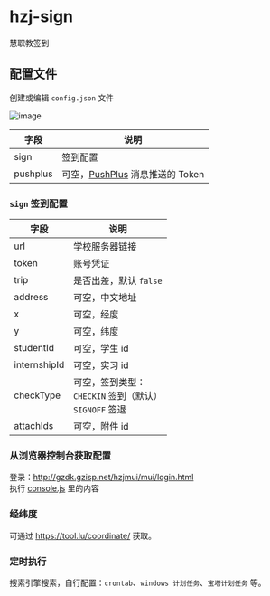 # hzj-sign

慧职教签到

## 配置文件

创建或编辑 `config.json` 文件

![image](https://user-images.githubusercontent.com/28248888/211381066-09ce1a18-fd69-4287-95cc-e3c11e6bedc5.png)

| 字段       | 说明                        |
|----------|---------------------------|
| sign     | 签到配置                      |
| pushplus | 可空，[PushPlus] 消息推送的 Token |

### `sign` 签到配置

| 字段           | 说明                                           |
|--------------|----------------------------------------------|
| url          | 学校服务器链接                                      |
| token        | 账号凭证                                         |
| trip         | 是否出差，默认 `false`                              |
| address      | 可空，中文地址                                      |
| x            | 可空，经度                                        |
| y            | 可空，纬度                                        |
| studentId    | 可空，学生 id                                     |
| internshipId | 可空，实习 id                                     |
| checkType    | 可空，签到类型：<br>`CHECKIN` 签到（默认）<br>`SIGNOFF` 签退 |
| attachIds    | 可空，附件 id                                     |

### 从浏览器控制台获取配置

登录：http://gzdk.gzisp.net/hzjmui/mui/login.html  
执行 [console.js](./console.js) 里的内容

### 经纬度

可通过 https://tool.lu/coordinate/ 获取。

### 定时执行

搜索引擎搜索，自行配置：`crontab`、`windows 计划任务`、`宝塔计划任务` 等。

[PushPlus]: https://www.pushplus.plus/
